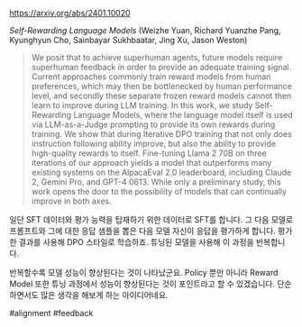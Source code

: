 https://arxiv.org/abs/2401.10020

*Self-Rewarding Language Models* (Weizhe Yuan, Richard Yuanzhe Pang, Kyunghyun Cho, Sainbayar Sukhbaatar, Jing Xu, Jason Weston)

> We posit that to achieve superhuman agents, future models require superhuman feedback in order to provide an adequate training signal. Current approaches commonly train reward models from human preferences, which may then be bottlenecked by human performance level, and secondly these separate frozen reward models cannot then learn to improve during LLM training. In this work, we study Self-Rewarding Language Models, where the language model itself is used via LLM-as-a-Judge prompting to provide its own rewards during training. We show that during Iterative DPO training that not only does instruction following ability improve, but also the ability to provide high-quality rewards to itself. Fine-tuning Llama 2 70B on three iterations of our approach yields a model that outperforms many existing systems on the AlpacaEval 2.0 leaderboard, including Claude 2, Gemini Pro, and GPT-4 0613. While only a preliminary study, this work opens the door to the possibility of models that can continually improve in both axes.

일단 SFT 데이터와 평가 능력을 탑재하기 위한 데이터로 SFT를 합니다. 그 다음 모델로 프롬프트와 그에 대한 응답 샘플을 뽑은 다음 모델 자신이 응답을 평가하게 합니다. 평가한 결과를 사용해 DPO 스타일로 학습하죠. 튜닝된 모델을 사용해 이 과정을 반복합니다.

반복할수록 모델 성능이 향상된다는 것이 나타났군요. Policy 뿐만 아니라 Reward Model 또한 튜닝 과정에서 성능이 향상된다는 것이 포인트라고 할 수 있겠습니다. 단순하면서도 많은 생각을 해보게 하는 아이디어네요.

#alignment #feedback 